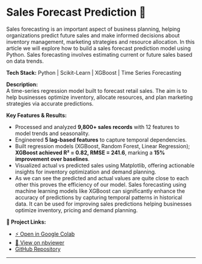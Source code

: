 # Sales Forecast Prediction 🛒

Sales forecasting is an important aspect of business planning, helping organizations predict future sales and make informed decisions about inventory management, marketing strategies and resource allocation. In this article we will explore how to build a sales forecast prediction model using Python. Sales forecasting involves estimating current or future sales based on data trends.

**Tech Stack:** Python | Scikit-Learn | XGBoost | Time Series Forecasting

**Description:**  
A time-series regression model built to forecast retail sales. The aim is to help businesses optimize inventory, allocate resources, and plan marketing strategies via accurate predictions.

**Key Features & Results:**
- Processed and analyzed **9,800+ sales records** with 12 features to model trends and seasonality.
- Engineered **5 lag-based features** to capture temporal dependencies.
- Built regression models (XGBoost, Random Forest, Linear Regression); **XGBoost achieved R² = 0.82, RMSE = 241.6**, marking a **15% improvement over baselines**.
- Visualized actual vs predicted sales using Matplotlib, offering actionable insights for inventory optimization and demand planning.
- As we can see the predicted and actual values are quite close to each other this proves the efficiency of our model. Sales forecasting using machine learning models like XGBoost can significantly enhance the accuracy of predictions by capturing temporal patterns in historical data. It can be used for improving sales predictions helping businesses optimize inventory, pricing and demand planning.



**🔗 Project Links:**
- [⚡ Open in Google Colab](https://colab.research.google.com/github/yeswanthnagireddy/MyProjecta/blob/main/Sales%20Forecast%20Prediction)
- [🔗 View on nbviewer](https://nbviewer.org/github/yeswanthnagireddy/MyProjecta/blob/main/Sales%20Forecast%20Prediction.ipynb)  
- [GitHub Repository](https://github.com/yeswanthnagireddy/MyProjecta)

---
